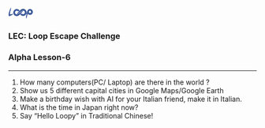 <img src='loop.png' width='10%'>

### LEC: Loop Escape Challenge
### Alpha Lesson-6
---
1. How many computers(PC/ Laptop) are there in the world ?
2. Show us 5 different capital cities in Google Maps/Google Earth
3. Make a birthday wish with AI for your Italian friend, make it in Italian.
4. What is the time in Japan right now?
5. Say “Hello Loopy” in Traditional Chinese!
